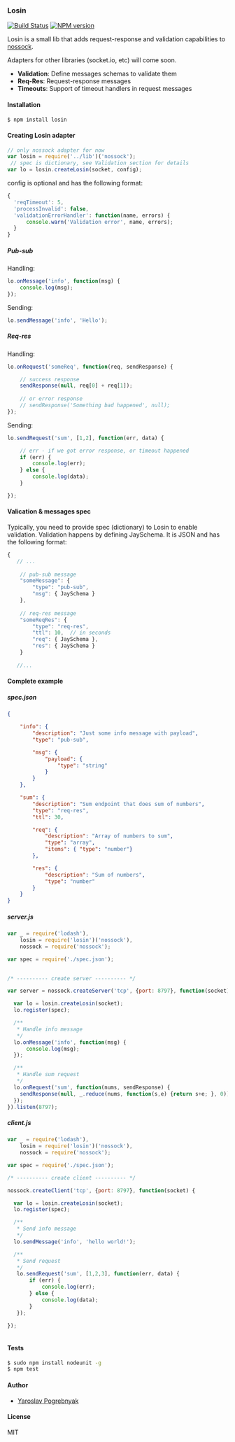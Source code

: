 ### Losin

[![Build Status](https://travis-ci.org/yyyar/losin.svg?branch=master)](https://travis-ci.org/yyyar/losin) [![NPM version](https://badge.fury.io/js/losin.svg)](http://badge.fury.io/js/losin)

Losin is a small lib that adds request-response and validation capabilities to [nossock](https://github.com/yyyar/nossock).

Adapters for other libraries (socket.io, etc) will come soon.

* **Validation**: Define messages schemas to validate them
* **Req-Res**: Request-response messages
* **Timeouts**: Support of timeout handlers in request messages

#### Installation
```bash
$ npm install losin
```

#### Creating Losin adapter

```javascript
// only nossock adapter for now
var losin = require('../lib')('nossock'); 
 // spec is dictionary, see Validation section for details
var lo = losin.createLosin(socket, config);
```

config is optional and has the following format:
```javascript
{
  'reqTimeout': 5,
  'processInvalid': false,
  'validationErrorHandler': function(name, errors) {
      console.warn('Validation error', name, errors);
  }
}
```

##### Pub-sub

Handling:
```javascript
lo.onMessage('info', function(msg) {
    console.log(msg);
});
```

Sending:
```javascript
lo.sendMessage('info', 'Hello');
```

##### Req-res

Handling:
```javascript
lo.onRequest('someReq', function(req, sendResponse) {

    // success response
    sendResponse(null, req[0] + req[1]);
    
    // or error response
    // sendResponse('Something bad happened', null);
});

```

Sending:
```javascript
lo.sendRequest('sum', [1,2], function(err, data) {

    // err - if we got error response, or timeout happened
    if (err) {
        console.log(err);
    } else {
        console.log(data);
    }

});

```

#### Valication & messages spec
Typically, you need to provide spec (dictionary) to Losin to enable validation.
Validation happens by defining JaySchema.
It is JSON and has the following format:
```javascript
{
   // ...
   
    // pub-sub message
    "someMessage": {
        "type": "pub-sub",     
        "msg": { JaySchema }
    },
  
    // req-res message
    "someReqRes": {
        "type": "req-res",
        "ttl": 10,  // in seconds
        "req": { JaySchema },
        "res": { JaySchema }
    }
  
   //...
```

#### Complete example

##### spec.json

```json
{

    "info": {
        "description": "Just some info message with payload",
        "type": "pub-sub",

        "msg": {
            "payload": {
                "type": "string"
            }
        }
    },

    "sum": {
        "description": "Sum endpoint that does sum of numbers",
        "type": "req-res",
        "ttl": 30,

        "req": {
            "description": "Array of numbers to sum",
            "type": "array",
            "items": { "type": "number"}
        },

        "res": {
            "description": "Sum of numbers",
            "type": "number"
        }
    }
}
```

##### server.js

```javascript
var _ = require('lodash'),
    losin = require('losin')('nossock'),
    nossock = require('nossock');

var spec = require('./spec.json');

 
/* ---------- create server ---------- */

var server = nossock.createServer('tcp', {port: 8797}, function(socket) {

  var lo = losin.createLosin(socket);
  lo.register(spec);

  /**
   * Handle info message
   */
  lo.onMessage('info', function(msg) {
      console.log(msg);
  });

  /**
   * Handle sum request
   */
  lo.onRequest('sum', function(nums, sendResponse) {
    sendResponse(null, _.reduce(nums, function(s,e) {return s+e; }, 0));
  });
}).listen(8797);
```


##### client.js
```javascript
var _ = require('lodash'),
    losin = require('losin')('nossock'),
    nossock = require('nossock');

var spec = require('./spec.json');

/* ---------- create client ---------- */

nossock.createClient('tcp', {port: 8797}, function(socket) {

  var lo = losin.createLosin(socket);
  lo.register(spec);

  /**
   * Send info message
   */
  lo.sendMessage('info', 'hello world!');

  /**
   * Send request
   */
   lo.sendRequest('sum', [1,2,3], function(err, data) {
       if (err) {
           console.log(err);
       } else {
           console.log(data);
       }
   });

});
 
```


#### Tests
```bash
$ sudo npm install nodeunit -g
$ npm test
```

#### Author
* [Yaroslav Pogrebnyak](https://github.com/yyyar/)

#### License
MIT
